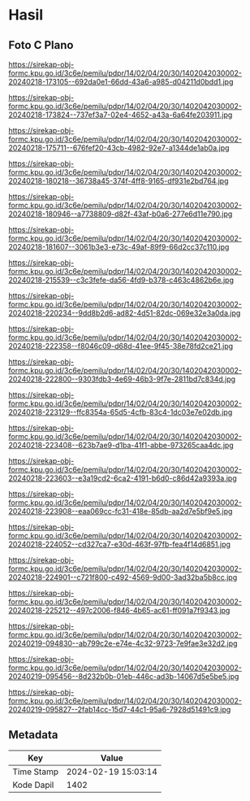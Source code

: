 # Hasil

## Foto C Plano

https://sirekap-obj-formc.kpu.go.id/3c6e/pemilu/pdpr/14/02/04/20/30/1402042030002-20240218-173105--692da0e1-66dd-43a6-a985-d04211d0bdd1.jpg

https://sirekap-obj-formc.kpu.go.id/3c6e/pemilu/pdpr/14/02/04/20/30/1402042030002-20240218-173824--737ef3a7-02e4-4652-a43a-6a64fe203911.jpg

https://sirekap-obj-formc.kpu.go.id/3c6e/pemilu/pdpr/14/02/04/20/30/1402042030002-20240218-175711--676fef20-43cb-4982-92e7-a1344de1ab0a.jpg

https://sirekap-obj-formc.kpu.go.id/3c6e/pemilu/pdpr/14/02/04/20/30/1402042030002-20240218-180218--36738a45-374f-4ff8-9165-df931e2bd764.jpg

https://sirekap-obj-formc.kpu.go.id/3c6e/pemilu/pdpr/14/02/04/20/30/1402042030002-20240218-180946--a7738809-d82f-43af-b0a6-277e6d11e790.jpg

https://sirekap-obj-formc.kpu.go.id/3c6e/pemilu/pdpr/14/02/04/20/30/1402042030002-20240218-181607--3061b3e3-e73c-49af-89f9-66d2cc37c110.jpg

https://sirekap-obj-formc.kpu.go.id/3c6e/pemilu/pdpr/14/02/04/20/30/1402042030002-20240218-215539--c3c3fefe-da56-4fd9-b378-c463c4862b6e.jpg

https://sirekap-obj-formc.kpu.go.id/3c6e/pemilu/pdpr/14/02/04/20/30/1402042030002-20240218-220234--9dd8b2d6-ad82-4d51-82dc-069e32e3a0da.jpg

https://sirekap-obj-formc.kpu.go.id/3c6e/pemilu/pdpr/14/02/04/20/30/1402042030002-20240218-222358--f8046c09-d68d-41ee-9f45-38e78fd2ce21.jpg

https://sirekap-obj-formc.kpu.go.id/3c6e/pemilu/pdpr/14/02/04/20/30/1402042030002-20240218-222800--9303fdb3-4e69-46b3-9f7e-2811bd7c834d.jpg

https://sirekap-obj-formc.kpu.go.id/3c6e/pemilu/pdpr/14/02/04/20/30/1402042030002-20240218-223129--ffc8354a-65d5-4cfb-83c4-1dc03e7e02db.jpg

https://sirekap-obj-formc.kpu.go.id/3c6e/pemilu/pdpr/14/02/04/20/30/1402042030002-20240218-223408--623b7ae9-d1ba-41f1-abbe-973265caa4dc.jpg

https://sirekap-obj-formc.kpu.go.id/3c6e/pemilu/pdpr/14/02/04/20/30/1402042030002-20240218-223603--e3a19cd2-6ca2-4191-b6d0-c86d42a9393a.jpg

https://sirekap-obj-formc.kpu.go.id/3c6e/pemilu/pdpr/14/02/04/20/30/1402042030002-20240218-223908--eaa069cc-fc31-418e-85db-aa2d7e5bf9e5.jpg

https://sirekap-obj-formc.kpu.go.id/3c6e/pemilu/pdpr/14/02/04/20/30/1402042030002-20240218-224052--cd327ca7-e30d-463f-97fb-fea4f14d6851.jpg

https://sirekap-obj-formc.kpu.go.id/3c6e/pemilu/pdpr/14/02/04/20/30/1402042030002-20240218-224901--c721f800-c492-4569-9d00-3ad32ba5b8cc.jpg

https://sirekap-obj-formc.kpu.go.id/3c6e/pemilu/pdpr/14/02/04/20/30/1402042030002-20240218-225212--497c2006-f846-4b65-ac61-ff091a7f9343.jpg

https://sirekap-obj-formc.kpu.go.id/3c6e/pemilu/pdpr/14/02/04/20/30/1402042030002-20240219-094830--ab799c2e-e74e-4c32-9723-7e9fae3e32d2.jpg

https://sirekap-obj-formc.kpu.go.id/3c6e/pemilu/pdpr/14/02/04/20/30/1402042030002-20240219-095456--8d232b0b-01eb-446c-ad3b-14067d5e5be5.jpg

https://sirekap-obj-formc.kpu.go.id/3c6e/pemilu/pdpr/14/02/04/20/30/1402042030002-20240219-095827--2fab14cc-15d7-44c1-95a6-7928d51491c9.jpg


## Metadata

| Key        | Value               |
| ---------- | ------------------- |
| Time Stamp | 2024-02-19 15:03:14 |
| Kode Dapil | 1402                |



